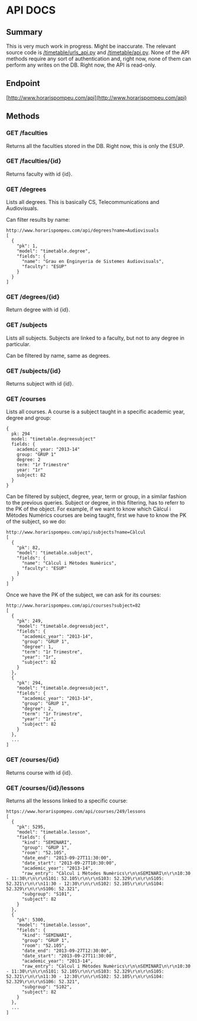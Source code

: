 # API DOCS

## Summary

This is very much work in progress. Might be inaccurate. The relevant source code
is [/timetable/urls_api.py][endpoints] and [/timetable/api.py][implementation].
None of the API methods require any sort of authentication and, right now, none
of them can perform any writes on the DB. Right now, the API is read-only.

[endpoints]: https://github.com/octavifs/horarispompeu/blob/rest_api/timetable/urls_api.py
[implementation]: https://github.com/octavifs/horarispompeu/blob/rest_api/timetable/api.py


## Endpoint

[http://www.horarispompeu.com/api](http://www.horarispompeu.com/api)


## Methods

### GET /faculties

Returns all the faculties stored in the DB. Right now, this is only the ESUP.

### GET /faculties/{id}

Returns faculty with id {id}.

### GET /degrees

Lists all degrees. This is basically CS, Telecommunications and Audiovisuals.

Can filter results by name:

    http://www.horarispompeu.com/api/degrees?name=Audiovisuals
    [
      {
        "pk": 1, 
        "model": "timetable.degree", 
        "fields": {
          "name": "Grau en Enginyeria de Sistemes Audiovisuals", 
          "faculty": "ESUP"
        }
      }
    ]

### GET /degrees/{id}

Return degree with id {id}.

### GET /subjects

Lists all subjects. Subjects are linked to a faculty, but not to any degree in particular.

Can be filtered by name, same as degrees.

### GET /subjects/{id}

Returns subject with id {id}.

### GET /courses

Lists all courses. A course is a subject taught in a specific academic year, degree and group:

    {
      pk: 294
      model: "timetable.degreesubject"
      fields: {
        academic_year: "2013-14"
        group: "GRUP 1"
        degree: 2
        term: "1r Trimestre"
        year: "1r"
        subject: 82
      }
    }

Can be filtered by subject, degree, year, term or group, in a similar fashion to
the previous queries. Subject or degree, in this filtering, has to referr to the PK
of the object. For example, if we want to know which Càlcul i Mètodes Numérics courses
are being taught, first we have to know the PK of the subject, so we do:

    http://www.horarispompeu.com/api/subjects?name=Càlcul
    [
      {
        "pk": 82, 
        "model": "timetable.subject", 
        "fields": {
          "name": "Càlcul i Mètodes Numèrics", 
          "faculty": "ESUP"
        }
      }
    ]

Once we have the PK of the subject, we can ask for its courses:

    http://www.horarispompeu.com/api/courses?subject=82
    [
      {
        "pk": 249, 
        "model": "timetable.degreesubject", 
        "fields": {
          "academic_year": "2013-14", 
          "group": "GRUP 1", 
          "degree": 1, 
          "term": "1r Trimestre", 
          "year": "1r", 
          "subject": 82
        }
      }, 
      {
        "pk": 294, 
        "model": "timetable.degreesubject", 
        "fields": {
          "academic_year": "2013-14", 
          "group": "GRUP 1", 
          "degree": 2, 
          "term": "1r Trimestre", 
          "year": "1r", 
          "subject": 82
        }
      }, 
      ...
    ]

### GET /courses/{id}

Returns course with id {id}.

### GET /courses/{id}/lessons

Returns all the lessons linked to a specific course:

    https://www.horarispompeu.com/api/courses/249/lessons
    [
      {
        "pk": 5295, 
        "model": "timetable.lesson", 
        "fields": {
          "kind": "SEMINARI", 
          "group": "GRUP 1", 
          "room": "52.105", 
          "date_end": "2013-09-27T11:30:00", 
          "date_start": "2013-09-27T10:30:00", 
          "academic_year": "2013-14", 
          "raw_entry": "Càlcul i Mètodes Numèrics\r\n\nSEMINARI\n\r\n10:30 - 11:30\r\n\r\nS101: 52.105\r\n\r\nS103: 52.329\r\n\r\nS105: 52.321\r\n\r\n11:30 - 12:30\r\n\r\nS102: 52.105\r\n\r\nS104: 52.329\r\n\r\nS106: 52.321", 
          "subgroup": "S101", 
          "subject": 82
        }
      }, 
      {
        "pk": 5300, 
        "model": "timetable.lesson", 
        "fields": {
          "kind": "SEMINARI", 
          "group": "GRUP 1", 
          "room": "52.105", 
          "date_end": "2013-09-27T12:30:00", 
          "date_start": "2013-09-27T11:30:00", 
          "academic_year": "2013-14", 
          "raw_entry": "Càlcul i Mètodes Numèrics\r\n\nSEMINARI\n\r\n10:30 - 11:30\r\n\r\nS101: 52.105\r\n\r\nS103: 52.329\r\n\r\nS105: 52.321\r\n\r\n11:30 - 12:30\r\n\r\nS102: 52.105\r\n\r\nS104: 52.329\r\n\r\nS106: 52.321", 
          "subgroup": "S102", 
          "subject": 82
        }
      }, 
      ...
    ]

